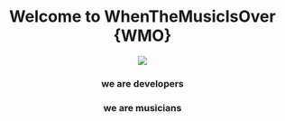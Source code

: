 
<div align="center">
	<h1>Welcome to WhenTheMusicIsOver {WMO}</h1>

</div>

<div align="center">
	<img src="https://media.giphy.com/media/0qiW1WuIJeGpk8sETT/giphy-downsized.gif" />
</div>

<div align="center">
	<h3>we are developers</h3> <h3>we are musicians</h3>
</div>

